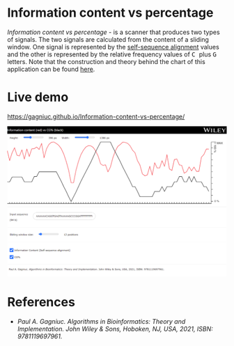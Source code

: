 # Information content vs percentage

<i>Information content vs percentage</i> - is a scanner that produces two types of signals. The two signals are calculated from the content of a sliding window. One signal is represented by the [self-sequence alignment](https://github.com/Gagniuc/Self-sequence-alignment) values and the other is represented by the relative frequency values of <kbd>C </kbd>plus <kbd>G</kbd> letters. Note that the construction and theory behind the chart of this application can be found [here](https://github.com/Gagniuc/World-smallest-js-chart-v1.0).

# Live demo

https://gagniuc.github.io/Information-content-vs-percentage/

<kbd><img src="https://github.com/Gagniuc/Information-content-vs-percentage/blob/main/%5BG%5D%20Information%20content%20vs%20percentage.png" /></kbd>

# References

- <i>Paul A. Gagniuc. Algorithms in Bioinformatics: Theory and Implementation. John Wiley & Sons, Hoboken, NJ, USA, 2021, ISBN: 9781119697961.</i>
